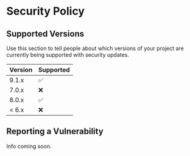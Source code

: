 # Security Policy

## Supported Versions

Use this section to tell people about which versions of your project are
currently being supported with security updates.

| Version | Supported          |
| ------- | ------------------ |
| 9.1.x   | :white_check_mark: |
| 7.0.x   | :x:                |
| 8.0.x   | :white_check_mark: |
| < 6.x   | :x:                |

## Reporting a Vulnerability

Info coming soon.
